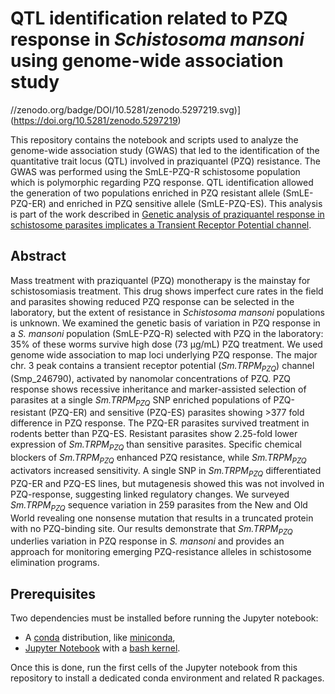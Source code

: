 # QTL identification related to PZQ response in *Schistosoma mansoni* using genome-wide association study

//zenodo.org/badge/DOI/10.5281/zenodo.5297219.svg)](https://doi.org/10.5281/zenodo.5297219)

This repository contains the notebook and scripts used to analyze the genome-wide association study (GWAS) that led to the identification of the quantitative trait locus (QTL) involved in praziquantel (PZQ) resistance. The GWAS was performed using the SmLE-PZQ-R schistosome population which is polymorphic regarding PZQ response. QTL identification allowed the generation of two populations enriched in PZQ resistant allele (SmLE-PZQ-ER) and enriched in PZQ sensitive allele (SmLE-PZQ-ES). This analysis is part of the work described in [Genetic analysis of praziquantel response in schistosome parasites implicates a Transient Receptor Potential channel](https://doi.org/10.1101/2021.06.09.447779). 

## Abstract

Mass treatment with praziquantel (PZQ) monotherapy is the mainstay for schistosomiasis treatment. This drug shows imperfect cure rates in the field and parasites showing reduced PZQ response can be selected in the laboratory, but the extent of resistance in *Schistosoma mansoni* populations is unknown. We examined the genetic basis of variation in PZQ response in a *S. mansoni* population (SmLE-PZQ-R) selected with PZQ in the laboratory: 35% of these worms survive high dose (73 µg/mL) PZQ treatment. We used genome wide association to map loci underlying PZQ response. The major chr. 3 peak contains a transient receptor potential (*Sm.TRPM<sub>PZQ</sub>*) channel (Smp\_246790), activated by nanomolar concentrations of PZQ. PZQ response shows recessive inheritance and marker-assisted selection of parasites at a single *Sm.TRPM<sub>PZQ</sub>* SNP enriched populations of PZQ-resistant (PZQ-ER) and sensitive (PZQ-ES) parasites showing >377 fold difference in PZQ response. The PZQ-ER parasites survived treatment in rodents better than PZQ-ES.  Resistant parasites show 2.25-fold lower expression of *Sm.TRPM<sub>PZQ</sub>* than sensitive parasites. Specific chemical blockers of *Sm.TRPM<sub>PZQ</sub>* enhanced PZQ resistance, while *Sm.TRPM<sub>PZQ</sub>* activators increased sensitivity. A single SNP in *Sm.TRPM<sub>PZQ</sub>* differentiated PZQ-ER and PZQ-ES lines, but mutagenesis showed this was not involved in PZQ-response, suggesting linked regulatory changes. We surveyed *Sm.TRPM<sub>PZQ</sub>* sequence variation in 259 parasites from the New and Old World revealing one nonsense mutation that results in a truncated protein with no PZQ-binding site. Our results demonstrate that *Sm.TRPM<sub>PZQ</sub>* underlies variation in PZQ response in *S. mansoni* and provides an approach for monitoring emerging PZQ-resistance alleles in schistosome elimination programs.

## Prerequisites

Two dependencies must be installed before running the Jupyter notebook:
* A [conda](https://docs.conda.io/en/latest/) distribution, like [miniconda](https://docs.conda.io/en/latest/miniconda.html),
* [Jupyter Notebook](https://jupyter.readthedocs.io/en/latest/install.html) with a [bash kernel](https://github.com/takluyver/bash_kernel).

Once this is done, run the first cells of the Jupyter notebook from this repository to install a dedicated conda environment and related R packages.

